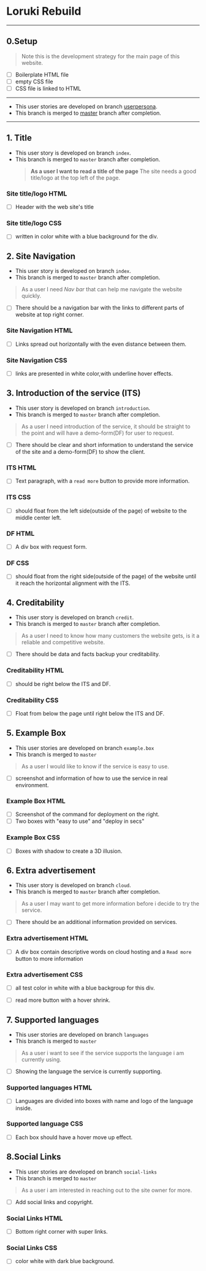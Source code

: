 # Loruki Rebuild

---

## 0.Setup

> Note this is the development strategy for the main page of this website.

- [ ] Boilerplate HTML file
- [ ] empty CSS file
- [ ] CSS file is linked to HTML

---

- This user stories are developed on branch
  [userpersona](https://github.com/HYF-Class21/agile-development-group4-loruki-rebuild/tree/userpersona).
- This branch is merged to
  [master](https://github.com/HYF-Class21/agile-development-group4-loruki-rebuild/tree/master)
  branch after completion.

---

## 1. Title

- This user story is developed on branch `index`.
- This branch is merged to `master` branch after completion.
  > **As a user I want to read a title of the page** The site needs a good
  > title/logo at the top left of the page.

### Site title/logo HTML

- [ ] Header with the web site's title

### Site title/logo CSS

- [ ] written in color white with a blue background for the div.

## 2. Site Navigation

- This user story is developed on branch `index`.
- This branch is merged to `master` branch after completion.

> As a user I need _Nav bar_ that can help me navigate the website quickly.

- [ ] There should be a navigation bar with the links to different parts of
      website at top right corner.

### Site Navigation HTML

- [ ] Links spread out horizontally with the even distance between them.

### Site Navigation CSS

- [ ] links are presented in white color,with underline hover effects.

## 3. Introduction of the service (ITS)

- This user story is developed on branch `introduction`.
- This branch is merged to `master` branch after completion.

> As a user I need introduction of the service, it should be straight to the
> point and will have a demo-form(DF) for user to request.

- [ ] There should be clear and short information to understand the service of
      the site and a demo-form(DF) to show the client.

### ITS HTML

- [ ] Text paragraph, with a `read more` button to provide more information.

### ITS CSS

- [ ] should float from the left side(outside of the page) of website to the
      middle center left.

### DF HTML

- [ ] A div box with request form.

### DF CSS

- [ ] should float from the right side(outside of the page) of the website until
      it reach the horizontal alignment with the ITS.

## 4. Creditability

- This user story is developed on branch `credit`.
- This branch is merged to `master` branch after completion.

> As a user I need to know how many customers the website gets, is it a reliable
> and competitive website.

- [ ] There should be data and facts backup your creditability.

### Creditability HTML

- [ ] should be right below the ITS and DF.

### Creditability CSS

- [ ] Float from below the page until right below the ITS and DF.

## 5. Example Box

- This user stories are developed on branch `example.box`
- This branch is merged to `master`

> As a user I would like to know if the service is easy to use.

- [ ] screenshot and information of how to use the service in real environment.

### Example Box HTML

- [ ] Screenshot of the command for deployment on the right.
- [ ] Two boxes with "easy to use" and "deploy in secs"

### Example Box CSS

- [ ] Boxes with shadow to create a 3D illusion.

## 6. Extra advertisement

- This user story is developed on branch `cloud`.
- This branch is merged to `master` branch after completion.

> As a user I may want to get more information before i decide to try the
> service.

- [ ] There should be an additional information provided on services.

### Extra advertisement HTML

- [ ] A div box contain descriptive words on cloud hosting and a `Read more`
      button to more information

### Extra advertisement CSS

- [ ] all test color in white with a blue backgroup for this div.

- [ ] read more button with a hover shrink.

## 7. Supported languages

- This user stories are developed on branch `languages`
- This branch is merged to `master`

> As a user i want to see if the service supports the language i am currently
> using.

- [ ] Showing the language the service is currently supporting.

### Supported languages HTML

- [ ] Languages are divided into boxes with name and logo of the language
      inside.

### Supported language CSS

- [ ] Each box should have a hover move up effect.

## 8.Social Links

- This user stories are developed on branch `social-links`
- This branch is merged to `master`

> As a user i am interested in reaching out to the site owner for more.

- [ ] Add social links and copyright.

### Social Links HTML

- [ ] Bottom right corner with super links.

### Social Links CSS

- [ ] color white with dark blue background.
